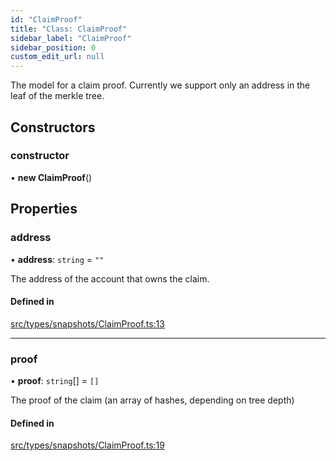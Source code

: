 ```yaml
---
id: "ClaimProof"
title: "Class: ClaimProof"
sidebar_label: "ClaimProof"
sidebar_position: 0
custom_edit_url: null
---
```


The model for a claim proof. Currently we support only an address
in the leaf of the merkle tree.

## Constructors

### constructor

• **new ClaimProof**()

## Properties

### address

• **address**: `string` = `""`

The address of the account that owns the claim.

#### Defined in

[src/types/snapshots/ClaimProof.ts:13](https://github.com/PrasoonPratham/nftlabs-sdk-ts/blob/3077f6d/src/types/snapshots/ClaimProof.ts#L13)

___

### proof

• **proof**: `string`[] = `[]`

The proof of the claim (an array of hashes, depending on tree depth)

#### Defined in

[src/types/snapshots/ClaimProof.ts:19](https://github.com/PrasoonPratham/nftlabs-sdk-ts/blob/3077f6d/src/types/snapshots/ClaimProof.ts#L19)
